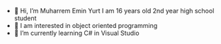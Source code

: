- 👋 Hi, I’m Muharrem Emin Yurt I am 16 years old 2nd year high school student
- 👀 I am interested in object oriented programming
- 🌱 I’m currently learning C# in Visual Studio

<!---
Kzuyaa/Kzuyaa is a ✨ special ✨ repository because its `README.md` (this file) appears on your GitHub profile.
You can click the Preview link to take a look at your changes.
--->
